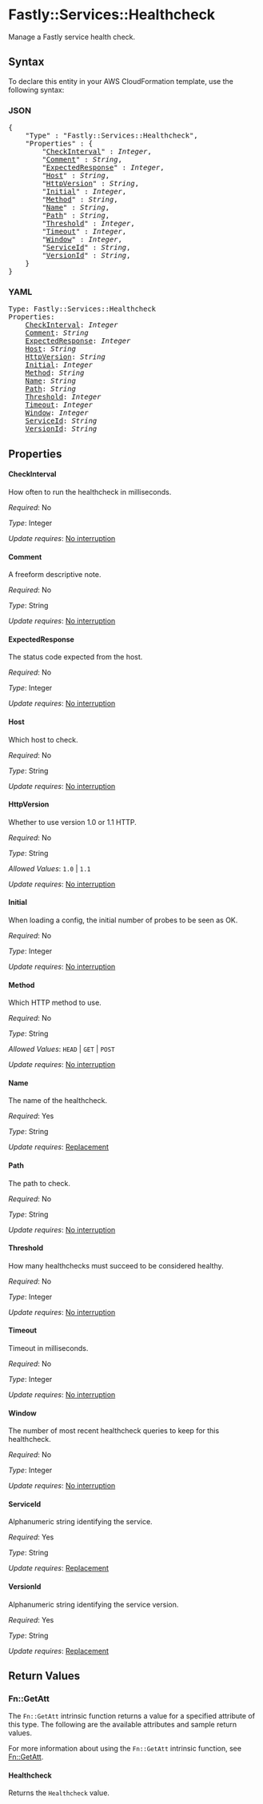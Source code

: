 # Fastly::Services::Healthcheck

Manage a Fastly service health check.

## Syntax

To declare this entity in your AWS CloudFormation template, use the following syntax:

### JSON

<pre>
{
    "Type" : "Fastly::Services::Healthcheck",
    "Properties" : {
        "<a href="#checkinterval" title="CheckInterval">CheckInterval</a>" : <i>Integer</i>,
        "<a href="#comment" title="Comment">Comment</a>" : <i>String</i>,
        "<a href="#expectedresponse" title="ExpectedResponse">ExpectedResponse</a>" : <i>Integer</i>,
        "<a href="#host" title="Host">Host</a>" : <i>String</i>,
        "<a href="#httpversion" title="HttpVersion">HttpVersion</a>" : <i>String</i>,
        "<a href="#initial" title="Initial">Initial</a>" : <i>Integer</i>,
        "<a href="#method" title="Method">Method</a>" : <i>String</i>,
        "<a href="#name" title="Name">Name</a>" : <i>String</i>,
        "<a href="#path" title="Path">Path</a>" : <i>String</i>,
        "<a href="#threshold" title="Threshold">Threshold</a>" : <i>Integer</i>,
        "<a href="#timeout" title="Timeout">Timeout</a>" : <i>Integer</i>,
        "<a href="#window" title="Window">Window</a>" : <i>Integer</i>,
        "<a href="#serviceid" title="ServiceId">ServiceId</a>" : <i>String</i>,
        "<a href="#versionid" title="VersionId">VersionId</a>" : <i>String</i>,
    }
}
</pre>

### YAML

<pre>
Type: Fastly::Services::Healthcheck
Properties:
    <a href="#checkinterval" title="CheckInterval">CheckInterval</a>: <i>Integer</i>
    <a href="#comment" title="Comment">Comment</a>: <i>String</i>
    <a href="#expectedresponse" title="ExpectedResponse">ExpectedResponse</a>: <i>Integer</i>
    <a href="#host" title="Host">Host</a>: <i>String</i>
    <a href="#httpversion" title="HttpVersion">HttpVersion</a>: <i>String</i>
    <a href="#initial" title="Initial">Initial</a>: <i>Integer</i>
    <a href="#method" title="Method">Method</a>: <i>String</i>
    <a href="#name" title="Name">Name</a>: <i>String</i>
    <a href="#path" title="Path">Path</a>: <i>String</i>
    <a href="#threshold" title="Threshold">Threshold</a>: <i>Integer</i>
    <a href="#timeout" title="Timeout">Timeout</a>: <i>Integer</i>
    <a href="#window" title="Window">Window</a>: <i>Integer</i>
    <a href="#serviceid" title="ServiceId">ServiceId</a>: <i>String</i>
    <a href="#versionid" title="VersionId">VersionId</a>: <i>String</i>
</pre>

## Properties

#### CheckInterval

How often to run the healthcheck in milliseconds.

_Required_: No

_Type_: Integer

_Update requires_: [No interruption](https://docs.aws.amazon.com/AWSCloudFormation/latest/UserGuide/using-cfn-updating-stacks-update-behaviors.html#update-no-interrupt)

#### Comment

A freeform descriptive note.

_Required_: No

_Type_: String

_Update requires_: [No interruption](https://docs.aws.amazon.com/AWSCloudFormation/latest/UserGuide/using-cfn-updating-stacks-update-behaviors.html#update-no-interrupt)

#### ExpectedResponse

The status code expected from the host.

_Required_: No

_Type_: Integer

_Update requires_: [No interruption](https://docs.aws.amazon.com/AWSCloudFormation/latest/UserGuide/using-cfn-updating-stacks-update-behaviors.html#update-no-interrupt)

#### Host

Which host to check.

_Required_: No

_Type_: String

_Update requires_: [No interruption](https://docs.aws.amazon.com/AWSCloudFormation/latest/UserGuide/using-cfn-updating-stacks-update-behaviors.html#update-no-interrupt)

#### HttpVersion

Whether to use version 1.0 or 1.1 HTTP.

_Required_: No

_Type_: String

_Allowed Values_: <code>1.0</code> | <code>1.1</code>

_Update requires_: [No interruption](https://docs.aws.amazon.com/AWSCloudFormation/latest/UserGuide/using-cfn-updating-stacks-update-behaviors.html#update-no-interrupt)

#### Initial

When loading a config, the initial number of probes to be seen as OK.

_Required_: No

_Type_: Integer

_Update requires_: [No interruption](https://docs.aws.amazon.com/AWSCloudFormation/latest/UserGuide/using-cfn-updating-stacks-update-behaviors.html#update-no-interrupt)

#### Method

Which HTTP method to use.

_Required_: No

_Type_: String

_Allowed Values_: <code>HEAD</code> | <code>GET</code> | <code>POST</code>

_Update requires_: [No interruption](https://docs.aws.amazon.com/AWSCloudFormation/latest/UserGuide/using-cfn-updating-stacks-update-behaviors.html#update-no-interrupt)

#### Name

The name of the healthcheck.

_Required_: Yes

_Type_: String

_Update requires_: [Replacement](https://docs.aws.amazon.com/AWSCloudFormation/latest/UserGuide/using-cfn-updating-stacks-update-behaviors.html#update-replacement)

#### Path

The path to check.

_Required_: No

_Type_: String

_Update requires_: [No interruption](https://docs.aws.amazon.com/AWSCloudFormation/latest/UserGuide/using-cfn-updating-stacks-update-behaviors.html#update-no-interrupt)

#### Threshold

How many healthchecks must succeed to be considered healthy.

_Required_: No

_Type_: Integer

_Update requires_: [No interruption](https://docs.aws.amazon.com/AWSCloudFormation/latest/UserGuide/using-cfn-updating-stacks-update-behaviors.html#update-no-interrupt)

#### Timeout

Timeout in milliseconds.

_Required_: No

_Type_: Integer

_Update requires_: [No interruption](https://docs.aws.amazon.com/AWSCloudFormation/latest/UserGuide/using-cfn-updating-stacks-update-behaviors.html#update-no-interrupt)

#### Window

The number of most recent healthcheck queries to keep for this healthcheck.

_Required_: No

_Type_: Integer

_Update requires_: [No interruption](https://docs.aws.amazon.com/AWSCloudFormation/latest/UserGuide/using-cfn-updating-stacks-update-behaviors.html#update-no-interrupt)

#### ServiceId

Alphanumeric string identifying the service.

_Required_: Yes

_Type_: String

_Update requires_: [Replacement](https://docs.aws.amazon.com/AWSCloudFormation/latest/UserGuide/using-cfn-updating-stacks-update-behaviors.html#update-replacement)

#### VersionId

Alphanumeric string identifying the service version.

_Required_: Yes

_Type_: String

_Update requires_: [Replacement](https://docs.aws.amazon.com/AWSCloudFormation/latest/UserGuide/using-cfn-updating-stacks-update-behaviors.html#update-replacement)

## Return Values

### Fn::GetAtt

The `Fn::GetAtt` intrinsic function returns a value for a specified attribute of this type. The following are the available attributes and sample return values.

For more information about using the `Fn::GetAtt` intrinsic function, see [Fn::GetAtt](https://docs.aws.amazon.com/AWSCloudFormation/latest/UserGuide/intrinsic-function-reference-getatt.html).

#### Healthcheck

Returns the <code>Healthcheck</code> value.

